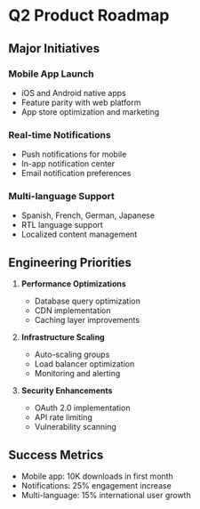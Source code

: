# Q2 Product Roadmap

## Major Initiatives

### Mobile App Launch

- iOS and Android native apps
- Feature parity with web platform
- App store optimization and marketing

### Real-time Notifications

- Push notifications for mobile
- In-app notification center
- Email notification preferences

### Multi-language Support

- Spanish, French, German, Japanese
- RTL language support
- Localized content management

## Engineering Priorities

1. **Performance Optimizations**

   - Database query optimization
   - CDN implementation
   - Caching layer improvements

2. **Infrastructure Scaling**

   - Auto-scaling groups
   - Load balancer optimization
   - Monitoring and alerting

3. **Security Enhancements**
   - OAuth 2.0 implementation
   - API rate limiting
   - Vulnerability scanning

## Success Metrics

- Mobile app: 10K downloads in first month
- Notifications: 25% engagement increase
- Multi-language: 15% international user growth
